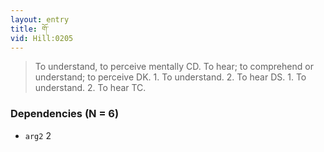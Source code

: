 ```yaml
---
layout: entry
title: གོ་
vid: Hill:0205
---
```

> To understand, to perceive mentally CD\. To hear; to comprehend or understand; to perceive DK\. 1\. To understand\. 2\. To hear DS\. 1\. To understand\. 2\. To hear TC\.


### Dependencies (N = 6)
* `arg2` 2
